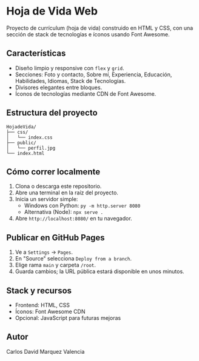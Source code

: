 # Hoja de Vida Web

Proyecto de currículum (hoja de vida) construido en HTML y CSS, con una sección de stack de tecnologías e íconos usando Font Awesome.

## Características
- Diseño limpio y responsive con `flex` y `grid`.
- Secciones: Foto y contacto, Sobre mí, Experiencia, Educación, Habilidades, Idiomas, Stack de Tecnologías.
- Divisores elegantes entre bloques.
- Íconos de tecnologías mediante CDN de Font Awesome.

## Estructura del proyecto
```
HojadeVida/
├── css/
│   └── index.css
├── public/
│   └── perfil.jpg
└── index.html
```

## Cómo correr localmente
1. Clona o descarga este repositorio.
2. Abre una terminal en la raíz del proyecto.
3. Inicia un servidor simple:
   - Windows con Python: `py -m http.server 8080`
   - Alternativa (Node): `npx serve .`
4. Abre `http://localhost:8080/` en tu navegador.

## Publicar en GitHub Pages
1. Ve a `Settings` → `Pages`.
2. En "Source" selecciona `Deploy from a branch`.
3. Elige rama `main` y carpeta `/root`.
4. Guarda cambios; la URL pública estará disponible en unos minutos.

## Stack y recursos
- Frontend: HTML, CSS
- Íconos: Font Awesome CDN
- Opcional: JavaScript para futuras mejoras

## Autor
Carlos David Marquez Valencia